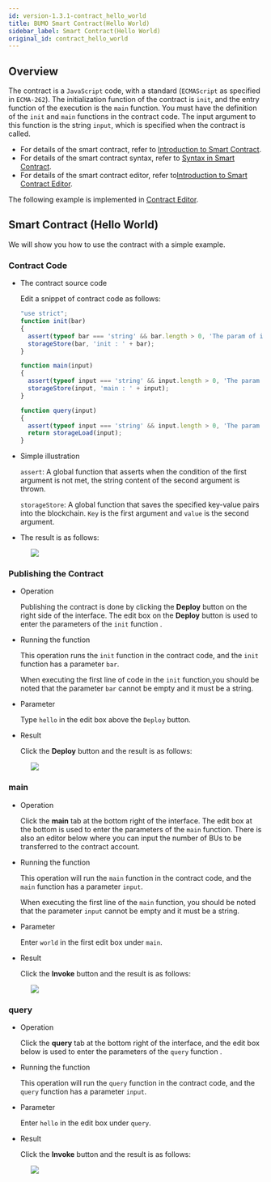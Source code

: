 ```yaml
---
id: version-1.3.1-contract_hello_world
title: BUMO Smart Contract(Hello World)
sidebar_label: Smart Contract(Hello World)
original_id: contract_hello_world
---
```


## Overview

The contract is a `JavaScript` code, with a standard (`ECMAScript` as specified in `ECMA-262`). The initialization function of the contract is `init`, and the entry function of the execution is the `main` function. You must have the definition of the `init` and `main` functions in the contract code. The input argument to this function is the string `input`, which is specified when the contract is called.

- For details of the smart contract, refer to [Introduction to Smart Contract](../introduction_to_smart_contract).
- For details of the smart contract syntax, refer to [Syntax in Smart Contract](../syntax_in_smart_contract).
- For details of the smart contract editor, refer to[Introduction to Smart Contract Editor](../introduction_to_smart_contract).

The following example is implemented in [Contract Editor](https://cme.bumo.io).



## Smart Contract (Hello World)

We will show you how to use the contract with a simple example.



### Contract Code

- The contract source code

    Edit a snippet of contract code as follows:

    ```javascript
    "use strict";
    function init(bar)
    {
      assert(typeof bar === 'string' && bar.length > 0, 'The param of init must be a not empty string');
      storageStore(bar, 'init : ' + bar);
    }

    function main(input)
    {
      assert(typeof input === 'string' && input.length > 0, 'The param of main must be a not empty string');
      storageStore(input, 'main : ' + input);
    }

    function query(input)
    { 
      assert(typeof input === 'string' && input.length > 0, 'The param of query must be a not empty string');
      return storageLoad(input);
    }
    ```

- Simple illustration

  `assert`: A global function that asserts when the condition of the first argument is not met, the string content of the second argument is thrown.

  `storageStore`: A global function that saves the specified key-value pairs into the blockchain. `Key` is the first argument and `value` is the second argument.

- The result is as follows:

  <img src="/docs/assets/contractcodehelloworld.png" style= "margin-left: 20px">



### Publishing the Contract

- Operation

  Publishing the contract is done by clicking the **Deploy** button on the right side of the interface. The edit box on the **Deploy** button is used to enter the parameters of the `init` function .
- Running the function

  This operation runs the `init` function in the contract code, and the `init` function has a parameter `bar`.

  When executing the first line of code in the `init` function,you should be noted that the parameter `bar` cannot be empty and it must be a string.

- Parameter

  Type `hello` in the edit box above the `Deploy` button.

- Result

  Click the **Deploy** button and the result is as follows:

  <img src="/docs/assets/contractdeploy.png" style= "margin-left: 20px">



### main

- Operation

  Click the **main** tab at the bottom right of the interface. The edit box at the bottom is used to enter the parameters of the `main` function. There is also an editor below where you can input the number of BUs to be transferred to the contract account.

- Running the function
  
  This operation will run the `main` function in the contract code, and the `main` function has a parameter `input`.

  When executing the first line of the `main` function, you should be noted that the parameter `input` cannot be empty and it must be a string.

- Parameter

  Enter `world` in the first edit box under `main`.

- Result

  Click the **Invoke** button and the result is as follows:

  <img src="/docs/assets/contractmain.png" style= "margin-left: 20px">



### query

- Operation

  Click the **query** tab at the bottom right of the interface, and the edit box below is used to enter the parameters of the `query` function .

- Running the function

  This operation will run the `query` function in the contract code, and the `query` function has a parameter `input`.

- Parameter

  Enter `hello` in the edit box under `query`.

- Result

  Click the **Invoke** button and the result is as follows:

  <img src="/docs/assets/contractquery.png" style= "margin-left: 20px">